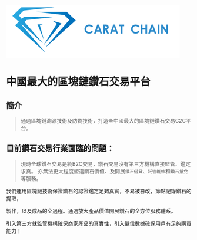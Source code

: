 
![CaratChain](https://github.com/blockchain01/CaratChain/blob/master/img/mmexport1531602574304.jpg?raw=true "CaratChain")

# 中國最大的區塊鏈鑽石交易平台

## 簡介

 > 通過區塊鏈溯源技術及防偽技術，打造全中國最大的區塊鏈鑽石交易C2C平台。


## 目前鑽石交易行業面臨的問題：

 > 現時全球鑽石交易是純B2C交易，鑽石交易沒有第三方機構直接監管、鑑定求真。
 亦無法更大程度塑造鑽石價值、及開展`鑽石借貸`、`託管維修`和`鑽石抵兌`等服務。



我們運用區塊鏈技術保證鑽石的認證鑑定足夠真實，不易被篡改，節點記錄鑽石的提取，

製作，以及成品的全過程。通過放大產品價值開展鑽石的全方位服務體系。

引入第三方就監管機構確保商家產品的真實性，引入徵信數據確保用戶有足夠購買能力！
